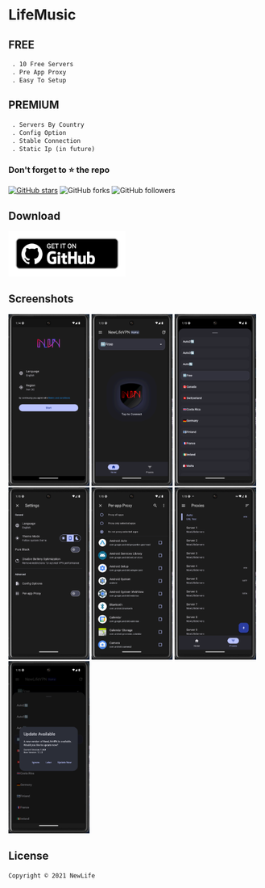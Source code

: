 # LifeMusic



## **FREE**
     . 10 Free Servers
     . Pre App Proxy
     . Easy To Setup

## **PREMIUM**
     . Servers By Country
     . Config Option
     . Stable Connection
     . Static Ip (in future)

### Don't forget to :star: the repo

[![GitHub stars](https://img.shields.io/github/stars/parsalakzian/NewLifeVPN.svg?style=social&label=Star)](https://github.com//parsalakzian/NewLifeVPN) ![GitHub forks](https://img.shields.io/github/forks/parsalakzian/NewLifeVPN.svg?style=social&label=Forks) ![GitHub followers](https://img.shields.io/github/followers/parsalakzian.svg?style=social&label=Follow)

## Download
[<img src="get_github.png"
     alt="Download from GitHub"
     height="90">](https://github.com/parsalakzian/NewLifeVPN/releases)


## Screenshots

  <img src="https://github.com/parsalakzian/NewLifeVPN/blob/main/1.png?raw=true" width="32%">  <img src="https://github.com/parsalakzian/NewLifeVPN/blob/main/2.png?raw=true" width="32%">  <img src="https://github.com/parsalakzian/NewLifeVPN/blob/main/3.png?raw=true" width="32%">  <img src="https://github.com/parsalakzian/NewLifeVPN/blob/main/4.png?raw=true" width="32%">  <img src="https://github.com/parsalakzian/NewLifeVPN/blob/main/5.png?raw=true" width="32%">  <img src="https://github.com/parsalakzian/NewLifeVPN/blob/main/6.png?raw=true" width="32%">  <img src="https://github.com/parsalakzian/NewLifeVPN/blob/main/7.png?raw=true" width="32%">  

## License

```
Copyright © 2021 NewLife
```
